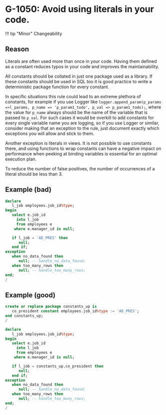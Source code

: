 # G-1050: Avoid using literals in your code.

!!! tip "Minor"
    Changeability

## Reason

Literals are often used more than once in your code. Having them defined as a constant reduces typos in your code and improves the maintainability.

All constants should be collated in just one package used as a library. If these constants should be used in SQL too it is good practice to write a deterministic package function for every constant.

In specific situations this rule could lead to an extreme plethora of constants, for example if you use Logger like `logger.append_param(p_params =>l_params, p_name => 'p_param1_todo', p_val => p_param1_todo);`, where the value for `p_name` always should be the name of the variable that is passed to `p_val`. For such cases it would be overkill to add constants for every single variable name you are logging, so if you use Logger or similar, consider making that an exception to the rule, just document exactly which exceptions you will allow and stick to them.

Another exception is literals in views. It is not possible to use constants there, and using functions to wrap constants can have a negative impact on performance when peeking at binding variables is essential for an optimal execution plan.

To reduce the number of false positives, the number of occurrences of a literal should be less than 3.

## Example (bad)

``` sql
declare
   l_job employees.job_id%type;
begin
   select e.job_id
     into l_job
     from employees e
    where e.manager_id is null;

   if l_job = 'AD_PRES' then
      null;
   end if;
exception
   when no_data_found then
      null; -- handle_no_data_found;
   when too_many_rows then
      null; -- handle_too_many_rows; 
end;
/
```

## Example (good)

``` sql
create or replace package constants_up is
   co_president constant employees.job_id%type := 'AD_PRES';
end constants_up;
/

declare
   l_job employees.job_id%type;
begin
   select e.job_id
     into l_job
     from employees e
    where e.manager_id is null;

   if l_job = constants_up.co_president then
      null;
   end if;
exception
   when no_data_found then
      null; -- handle_no_data_found;
   when too_many_rows then
      null; -- handle_too_many_rows; 
end;
/
```